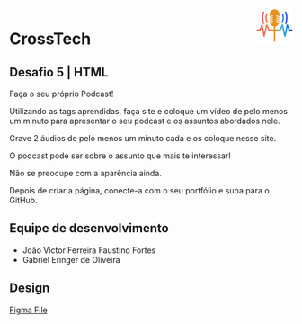 <img src="./assets/imgs/Logo64x64.png" alt="Logo da CrossTech" align="right">

# CrossTech

## Desafio 5 | HTML

Faça o seu próprio Podcast!

Utilizando as tags aprendidas, faça site e coloque um vídeo de pelo menos um minuto para
apresentar o seu podcast e os assuntos abordados nele.

Grave 2 áudios de pelo menos um minuto cada e os coloque nesse site.

O podcast pode ser sobre o assunto que mais te interessar!

Não se preocupe com a aparência ainda.

Depois de criar a página, conecte-a com o seu portfólio e suba para o GitHub.

## Equipe de desenvolvimento
- João Victor Ferreira Faustino Fortes
- Gabriel Eringer de Oliveira

## Design 
[Figma File](https://www.figma.com/design/fmguGJ8bYlxcGgjvyymj7H/Rocket.Podcast?node-id=27-223&t=32fbBbiTCzErsKhQ-1)
